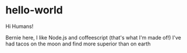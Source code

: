# hello-world

Hi Humans!

Bernie here, I like Node.js and coffeescript (that's what I'm made of!)
I've had tacos on the moon and find more superior than on earth
